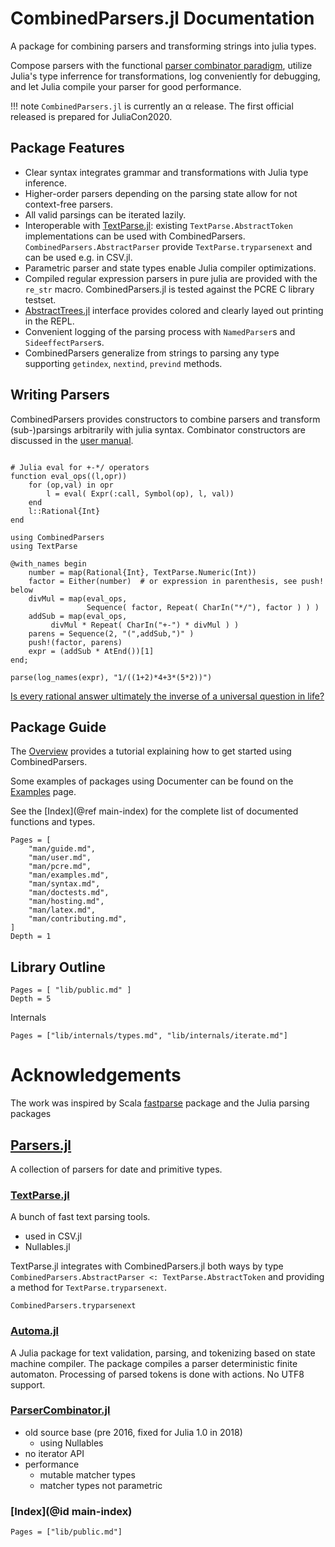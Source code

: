 # CombinedParsers.jl Documentation

A package for combining parsers and transforming strings into julia types.

Compose parsers with the functional [parser combinator paradigm](https://en.wikipedia.org/wiki/Parser_combinator),
utilize Julia's type inferrence for transformations,
log conveniently for debugging, and let Julia compile your parser for good performance.


!!! note
    `CombinedParsers.jl` is currently an α release.	The first official released is prepared for JuliaCon2020.
	
## Package Features

- Clear syntax integrates grammar and transformations with Julia type inference.
- Higher-order parsers depending on the parsing state allow for not context-free parsers.
- All valid parsings can be iterated lazily.
- Interoperable with [TextParse.jl](https://github.com/queryverse/TextParse.jl): existing `TextParse.AbstractToken` implementations can be used with CombinedParsers. `CombinedParsers.AbstractParser` provide `TextParse.tryparsenext` and can be used e.g. in CSV.jl.
- Parametric parser and state types enable Julia compiler optimizations.
- Compiled regular expression parsers in pure julia are provided with the `re_str` macro.
  CombinedParsers.jl is tested against the PCRE C library testset.
- [AbstractTrees.jl](https://github.com/JuliaCollections/AbstractTrees.jl) interface provides colored and clearly layed out printing in the REPL.
- Convenient logging of the parsing process with `NamedParser`s and `SideeffectParser`s.
- CombinedParsers generalize from strings to parsing any type supporting `getindex`, `nextind`, `prevind` methods.

## Writing Parsers
CombinedParsers provides constructors to combine parsers and transform (sub-)parsings arbitrarily with julia syntax.
Combinator constructors are discussed in the [user manual](user.html).

```@repl

# Julia eval for +-*/ operators
function eval_ops((l,opr))
    for (op,val) in opr
        l = eval( Expr(:call, Symbol(op), l, val))
    end
    l::Rational{Int}
end

using CombinedParsers
using TextParse

@with_names begin
    number = map(Rational{Int}, TextParse.Numeric(Int))
    factor = Either(number)  # or expression in parenthesis, see push! below
    divMul = map(eval_ops,
                 Sequence( factor, Repeat( CharIn("*/"), factor ) ) )
    addSub = map(eval_ops,
		 divMul * Repeat( CharIn("+-") * divMul ) )
    parens = Sequence(2, "(",addSub,")" )
    push!(factor, parens)
    expr = (addSub * AtEnd())[1]
end;

parse(log_names(expr), "1/((1+2)*4+3*(5*2))")
```

[Is every rational answer ultimately the inverse of a universal question in life?](https://en.wikipedia.org/wiki/Phrases_from_The_Hitchhiker%27s_Guide_to_the_Galaxy#Answer_to_the_Ultimate_Question_of_Life,_the_Universe,_and_Everything_(42))


## Package Guide

The [Overview](@ref) provides a tutorial explaining how to get started using CombinedParsers.

Some examples of packages using Documenter can be found on the [Examples](@ref) page.

See the [Index](@ref main-index) for the complete list of documented functions and types.

```@contents
Pages = [
    "man/guide.md",
    "man/user.md",
    "man/pcre.md",
    "man/examples.md",
    "man/syntax.md",
    "man/doctests.md",
    "man/hosting.md",
    "man/latex.md",
    "man/contributing.md",
]
Depth = 1
```

## Library Outline

```@contents
Pages = [ "lib/public.md" ]
Depth = 5
```

Internals
```@contents
Pages = ["lib/internals/types.md", "lib/internals/iterate.md"]
```

# Acknowledgements

The work was inspired by Scala [fastparse](https://github.com/lihaoyi/fastparse) package and the Julia parsing packages
## [Parsers.jl](https://github.com/JuliaData/Parsers.jl)
A collection of parsers for date and primitive types.

### [TextParse.jl](https://github.com/queryverse/TextParse.jl)
A bunch of fast text parsing tools.
- used in CSV.jl
- Nullables.jl

TextParse.jl integrates with CombinedParsers.jl both ways 
by type `CombinedParsers.AbstractParser <: TextParse.AbstractToken`
and providing a method for `TextParse.tryparsenext`.

```@docs
CombinedParsers.tryparsenext
```

### [Automa.jl](https://github.com/BioJulia/Automa.jl)
A Julia package for text validation, parsing, and tokenizing based on state machine compiler.
The package compiles a parser deterministic finite automaton.
Processing of parsed tokens is done with actions.
No UTF8 support.

### [ParserCombinator.jl](https://github.com/andrewcooke/ParserCombinator.jl)
- old source base (pre 2016, fixed for Julia 1.0 in 2018)
    - using Nullables
- no iterator API
- performance 
    - mutable matcher types
    - matcher types not parametric

### [Index](@id main-index)

```@index
Pages = ["lib/public.md"]
```

